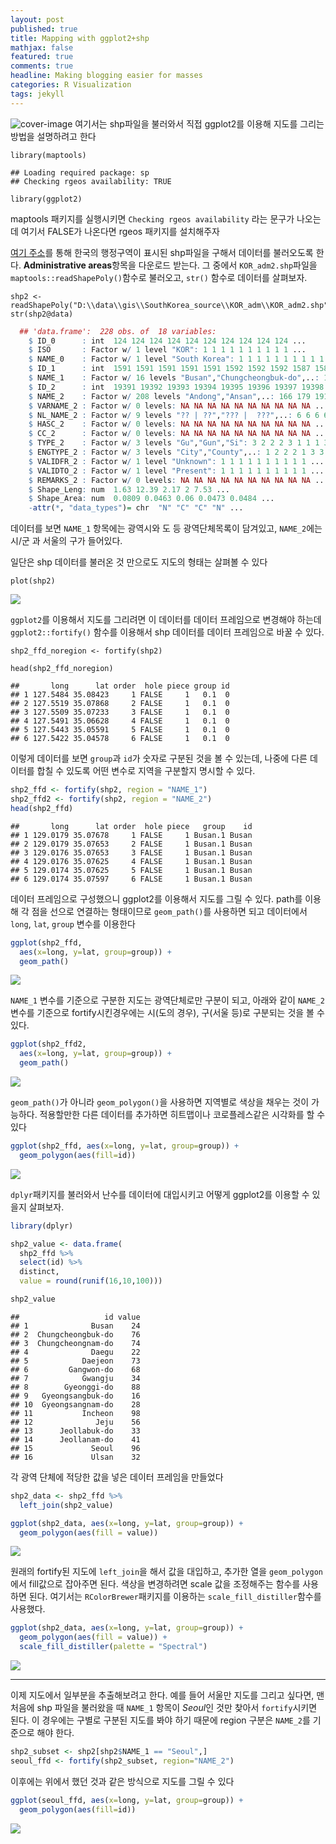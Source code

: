 ```yaml
---
layout: post
published: true
title: Mapping with ggplot2+shp
mathjax: false
featured: true
comments: true
headline: Making blogging easier for masses
categories: R Visualization
tags: jekyll
---
```

![cover-image](../../../images/macphoto.jpg)
여기서는 shp파일을 불러와서 직접 ggplot2를 이용해 지도를 그리는 방법을 설명하려고 한다


```
library(maptools)
```

```
## Loading required package: sp
## Checking rgeos availability: TRUE
```

```
library(ggplot2)
```
maptools 패키지를 실행시키면 `Checking rgeos availability` 라는 문구가 나오는데 여기서 FALSE가 나온다면 rgeos 패키지를 설치해주자

[여기 주소](http://www.diva-gis.org/gdata)를 통해 한국의 행정구역이 표시된 shp파일을 구해서 데이터를 불러오도록 한다. **Administrative areas**항목을 다운로드 받는다. 그 중에서 `KOR_adm2.shp`파일을 `maptools::readShapePoly()`함수로 불러오고, `str()` 함수로 데이터를 살펴보자.



    shp2 <- readShapePoly("D:\\data\\gis\\SouthKorea_source\\KOR_adm\\KOR_adm2.shp")
    str(shp2@data)

~~~ r
  ## 'data.frame':	228 obs. of  18 variables:
    $ ID_0      : int  124 124 124 124 124 124 124 124 124 124 ...
    $ ISO       : Factor w/ 1 level "KOR": 1 1 1 1 1 1 1 1 1 1 ...
    $ NAME_0    : Factor w/ 1 level "South Korea": 1 1 1 1 1 1 1 1 1 1 ...
    $ ID_1      : int  1591 1591 1591 1591 1591 1592 1592 1592 1587 1588 ...
    $ NAME_1    : Factor w/ 16 levels "Busan","Chungcheongbuk-do",..: 14 14 14 14 14 15 15 15 10 11 ...
    $ ID_2      : int  19391 19392 19393 19394 19395 19396 19397 19398 19347 19348 ...
    $ NAME_2    : Factor w/ 208 levels "Andong","Ansan",..: 166 179 191 197 204 34 36 39 186 13 ...
    $ VARNAME_2 : Factor w/ 0 levels: NA NA NA NA NA NA NA NA NA NA ...
    $ NL_NAME_2 : Factor w/ 9 levels "?? | ??","??? |  ???",..: 6 6 6 6 6 6 5 6 6 6 ...
    $ HASC_2    : Factor w/ 0 levels: NA NA NA NA NA NA NA NA NA NA ...
    $ CC_2      : Factor w/ 0 levels: NA NA NA NA NA NA NA NA NA NA ...
    $ TYPE_2    : Factor w/ 3 levels "Gu","Gun","Si": 3 2 2 2 3 1 1 1 3 1 ...
    $ ENGTYPE_2 : Factor w/ 3 levels "City","County",..: 1 2 2 2 1 3 3 3 1 3 ...
    $ VALIDFR_2 : Factor w/ 1 level "Unknown": 1 1 1 1 1 1 1 1 1 1 ...
    $ VALIDTO_2 : Factor w/ 1 level "Present": 1 1 1 1 1 1 1 1 1 1 ...
    $ REMARKS_2 : Factor w/ 0 levels: NA NA NA NA NA NA NA NA NA NA ...
    $ Shape_Leng: num  1.63 12.39 2.17 2 7.53 ...
    $ Shape_Area: num  0.0809 0.0463 0.06 0.0473 0.0484 ...
    -attr(*, "data_types")= chr  "N" "C" "C" "N" ...
~~~

데이터를 보면 `NAME_1` 항목에는 광역시와 도 등 광역단체목록이 담겨있고, `NAME_2`에는 시/군 과 서울의 구가 들어있다. 


일단은 shp 데이터를 불러온 것 만으로도 지도의 형태는 살펴볼 수 있다


```
plot(shp2)
```

![](http://dl.dropbox.com/s/qb64zrq2mqrzftt/unnamed-chunk-3-1.png) 

`ggplot2`를 이용해서 지도를 그리려면 이 데이터를 데이터 프레임으로 변경해야 하는데 `ggplot2::fortify()` 함수를 이용해서 shp 데이터를 데이터 프레임으로 바꿀 수 있다.


```
shp2_ffd_noregion <- fortify(shp2)
```

```
head(shp2_ffd_noregion)
```

~~~
##       long      lat order  hole piece group id
## 1 127.5484 35.08423     1 FALSE     1   0.1  0
## 2 127.5519 35.07868     2 FALSE     1   0.1  0
## 3 127.5509 35.07233     3 FALSE     1   0.1  0
## 4 127.5491 35.06628     4 FALSE     1   0.1  0
## 5 127.5443 35.05591     5 FALSE     1   0.1  0
## 6 127.5422 35.04578     6 FALSE     1   0.1  0
~~~

이렇게 데이터를 보면 `group`과 `id`가 숫자로 구분된 것을 볼 수 있는데, 나중에 다른 데이터를 합칠 수 있도록 어떤 변수로 지역을 구분할지 명시할 수 있다.


~~~r
shp2_ffd <- fortify(shp2, region = "NAME_1")
shp2_ffd2 <- fortify(shp2, region = "NAME_2")
head(shp2_ffd)
~~~

~~~
##       long      lat order  hole piece   group    id
## 1 129.0179 35.07678     1 FALSE     1 Busan.1 Busan
## 2 129.0179 35.07653     2 FALSE     1 Busan.1 Busan
## 3 129.0176 35.07653     3 FALSE     1 Busan.1 Busan
## 4 129.0176 35.07625     4 FALSE     1 Busan.1 Busan
## 5 129.0174 35.07625     5 FALSE     1 Busan.1 Busan
## 6 129.0174 35.07597     6 FALSE     1 Busan.1 Busan
~~~

데이터 프레임으로 구성했으니 ggplot2를 이용해서 지도를 그릴 수 있다. path를 이용해 각 점을 선으로 연결하는 형태이므로 `geom_path()`를 사용하면 되고 데이터에서 `long`, `lat`, `group` 변수를 이용한다


~~~r
ggplot(shp2_ffd, 
  aes(x=long, y=lat, group=group)) + 
  geom_path()
~~~

![](http://dl.dropbox.com/s/e1t1yel4pas24t6/unnamed-chunk-6-1.png) 

`NAME_1` 변수를 기준으로 구분한 지도는 광역단체로만 구분이 되고, 아래와 같이 `NAME_2` 변수를 기준으로 fortify시킨경우에는 시(도의 경우), 구(서울 등)로 구분되는 것을 볼 수 있다.


~~~r
ggplot(shp2_ffd2, 
  aes(x=long, y=lat, group=group)) + 
  geom_path()
~~~

![](http://dl.dropbox.com/s/v2bkis5y2tf71tj/unnamed-chunk-7-1.png) 

`geom_path()`가 아니라 `geom_polygon()`을 사용하면 지역별로 색상을 채우는 것이 가능하다. 적용할만한 다른 데이터를 추가하면 히트맵이나 코로플레스같은 시각화를 할 수 있다


~~~r
ggplot(shp2_ffd, aes(x=long, y=lat, group=group)) + 
  geom_polygon(aes(fill=id))
~~~

![](http://dl.dropbox.com/s/tl02ufsiry4xgqz/unnamed-chunk-8-1.png) 

`dplyr`패키지를 불러와서 난수를 데이터에 대입시키고 어떻게 ggplot2를 이용할 수 있을지 살펴보자.



~~~r
library(dplyr)
~~~

~~~r
shp2_value <- data.frame(
  shp2_ffd %>% 
  select(id) %>%
  distinct,
  value = round(runif(16,10,100)))

shp2_value
~~~

~~~
##                   id value
## 1              Busan    24
## 2  Chungcheongbuk-do    76
## 3  Chungcheongnam-do    74
## 4              Daegu    22
## 5            Daejeon    73
## 6         Gangwon-do    68
## 7            Gwangju    34
## 8        Gyeonggi-do    88
## 9   Gyeongsangbuk-do    16
## 10  Gyeongsangnam-do    28
## 11           Incheon    98
## 12              Jeju    56
## 13      Jeollabuk-do    33
## 14      Jeollanam-do    41
## 15             Seoul    96
## 16             Ulsan    32
~~~

각 광역 단체에 적당한 값을 넣은 데이터 프레임을 만들었다


~~~r
shp2_data <- shp2_ffd %>%
  left_join(shp2_value)
~~~

~~~r
ggplot(shp2_data, aes(x=long, y=lat, group=group)) + 
  geom_polygon(aes(fill = value))
~~~

![](http://dl.dropbox.com/s/o7319yk4d0mv023/unnamed-chunk-10-1.png) 

원래의 fortify된 지도에 `left_join`을 해서 값을 대입하고, 추가한 열을 `geom_polygon`에서 fill값으로 잡아주면 된다. 색상을 변경하려면 scale 값을 조정해주는 함수를 사용하면 된다. 여기서는 `RColorBrewer`패키지를 이용하는 `scale_fill_distiller`함수를 사용했다.


~~~r
ggplot(shp2_data, aes(x=long, y=lat, group=group)) + 
  geom_polygon(aes(fill = value)) +
  scale_fill_distiller(palette = "Spectral")
~~~

![](http://dl.dropbox.com/s/x91bxbrbve2j1in/unnamed-chunk-11-1.png) 

---

이제 지도에서 일부분을 추출해보려고 한다. 예를 들어 서울만 지도를 그리고 싶다면, 맨 처음에 shp 파일을 불러왔을 때 `NAME_1` 항목이 *Seoul*인 것만 찾아서 `fortify`시키면 된다. 이 경우에는 구별로 구분된 지도를 봐야 하기 때문에 region 구분은 `NAME_2`를 기준으로 해야 한다.


~~~r
shp2_subset <- shp2[shp2$NAME_1 == "Seoul",]
seoul_ffd <- fortify(shp2_subset, region="NAME_2")
~~~

이후에는 위에서 했던 것과 같은 방식으로 지도를 그릴 수 있다


~~~r
ggplot(seoul_ffd, aes(x=long, y=lat, group=group)) + 
  geom_polygon(aes(fill=id))
~~~

![](http://dl.dropbox.com/s/tdf3bk6cpqxfwiz/unnamed-chunk-13-1.png) 

